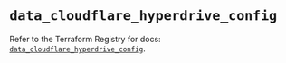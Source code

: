 # `data_cloudflare_hyperdrive_config`

Refer to the Terraform Registry for docs: [`data_cloudflare_hyperdrive_config`](https://registry.terraform.io/providers/cloudflare/cloudflare/5.2.0/docs/data-sources/hyperdrive_config).
